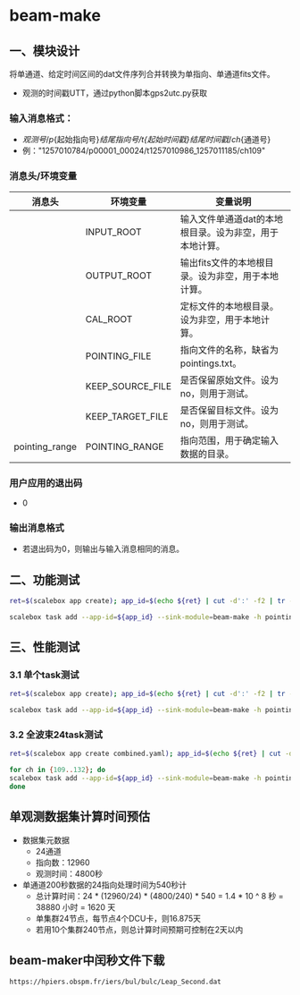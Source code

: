# beam-make

## 一、模块设计
将单通道、给定时间区间的dat文件序列合并转换为单指向、单通道fits文件。

- 观测的时间戳UTT，通过python脚本gps2utc.py获取

### 输入消息格式：
  - ${观测号}/p${起始指向号}_${结尾指向号}/t${起始时间戳}_${结尾时间戳}/ch${通道号}
  - 例："1257010784/p00001_00024/t1257010986_1257011185/ch109"

### 消息头/环境变量

| 消息头             | 环境变量              | 变量说明                   |
|------------------ | ------------------ | --------------------------- |
|                   | INPUT_ROOT  | 输入文件单通道dat的本地根目录。设为非空，用于本地计算。|
|                   | OUTPUT_ROOT | 输出fits文件的本地根目录。设为非空，用于本地计算。    |
|                   | CAL_ROOT    | 定标文件的本地根目录。设为非空，用于本地计算。        |
|                   | POINTING_FILE     | 指向文件的名称，缺省为pointings.txt。       |
|                   | KEEP_SOURCE_FILE  | 是否保留原始文件。设为no，则用于测试。        |
|                   | KEEP_TARGET_FILE  | 是否保留目标文件。设为no，则用于测试。        |
| pointing_range    | POINTING_RANGE    | 指向范围，用于确定输入数据的目录。            |


### 用户应用的退出码
- 0 
### 输出消息格式
- 若退出码为0，则输出与输入消息相同的消息。

## 二、功能测试

```sh
ret=$(scalebox app create); app_id=$(echo ${ret} | cut -d':' -f2 | tr -d '}')

scalebox task add --app-id=${app_id} --sink-module=beam-make -h pointing_range=p00001_00960 1257617424/p00001_00024/t1257617426_1257617505/ch109

```

## 三、性能测试

### 3.1 单个task测试
```sh
ret=$(scalebox app create); app_id=$(echo ${ret} | cut -d':' -f2 | tr -d '}')

scalebox task add --app-id=${app_id} --sink-module=beam-make -h pointing_range=p00001_00960 1257617424/p00001_00024/t1257617426_1257617465/ch109

```

### 3.2 全波束24task测试
```sh
ret=$(scalebox app create combined.yaml); app_id=$(echo ${ret} | cut -d':' -f2 | tr -d '}')

for ch in {109..132}; do
scalebox task add --app-id=${app_id} --sink-module=beam-make -h pointing_range=p00001_00048 1257617424/p00001_00024/t1257617426_1257617505/ch${ch}
done
```

## 单观测数据集计算时间预估
- 数据集元数据
  - 24通道
  - 指向数：12960
  - 观测时间：4800秒
- 单通道200秒数据的24指向处理时间为540秒计
  - 总计算时间：24 * (12960/24) * (4800/240) * 540 = 1.4 * 10 ^ 8 秒 = 38880 小时 = 1620 天
  - 单集群24节点，每节点4个DCU卡，则16.875天
  - 若用10个集群240节点，则总计算时间预期可控制在2天以内


## beam-maker中闰秒文件下载

```sh
https://hpiers.obspm.fr/iers/bul/bulc/Leap_Second.dat
```